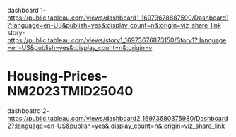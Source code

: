dashboard 1-https://public.tableau.com/views/dashboard1_16973678887590/Dashboard1?:language=en-US&publish=yes&:display_count=n&:origin=viz_share_link
story- https://public.tableau.com/views/story1_16973676873150/Story1?:language=en-US&publish=yes&:display_count=n&:origin=v
# Housing-Prices-NM2023TMID25040
dashboatrd 2- https://public.tableau.com/views/dashboard2_16973680375980/Dashboard2?:language=en-US&publish=yes&:display_count=n&:origin=viz_share_link
